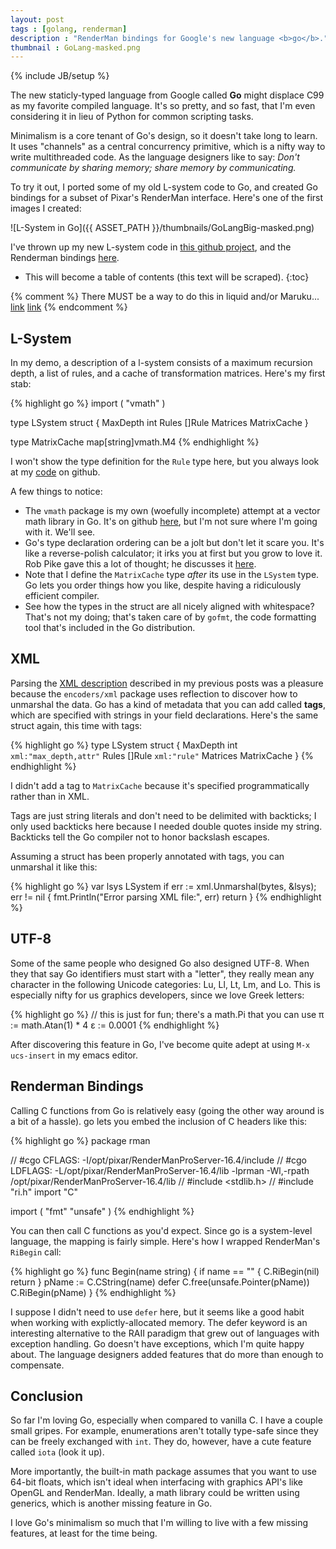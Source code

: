 ```yaml
---
layout: post
tags : [golang, renderman]
description : "RenderMan bindings for Google's new language <b>go</b>."
thumbnail : GoLang-masked.png
---
```

{% include JB/setup %}

The new staticly-typed language from Google called **Go** might displace C99 as my favorite compiled language.  It's so pretty, and so fast, that I'm even considering it in lieu of Python for common scripting tasks.

Minimalism is a core tenant of Go's design, so it doesn't take long to learn.  It uses "channels" as a central concurrency primitive, which is a nifty way to write multithreaded code.  As the language designers like to say: *Don't communicate by sharing memory; share memory by communicating.* 

To try it out, I ported some of my old L-system code to Go, and created Go bindings for a subset of Pixar's RenderMan interface.  Here's one of the first images I created:

![L-System in Go]({{ ASSET_PATH }}/thumbnails/GoLangBig-masked.png)

I've thrown up my new L-system code in [this github project](https://github.com/prideout/lsystem/tree/master/Go), and the Renderman bindings [here](https://github.com/prideout/gorman).

* This will become a table of contents (this text will be scraped).
{:toc}

{% comment %}
There MUST be a way to do this in liquid and/or Maruku...
<a href="#lsystem">link</a>
<a href="#xml">link</a>
{% endcomment %}

## L-System

In my demo, a description of a l-system consists of a maximum recursion depth, a list of rules, and a cache of transformation matrices.  Here's my first stab:

{% highlight go %}
import ( "vmath" )

type LSystem struct {
    MaxDepth int
    Rules    []Rule
    Matrices MatrixCache
}

type MatrixCache map[string]vmath.M4
{% endhighlight %}

I won't show the type definition for the `Rule` type here, but you always look at my [code](https://github.com/prideout/lsystem/blob/master/Go/lsystem.go) on github.

A few things to notice:

*   The `vmath` package is my own (woefully incomplete) attempt at a vector math library in Go.  It's on github [here](https://github.com/prideout/govmath), but I'm not sure where I'm going with it.  We'll see.
*   Go's type declaration ordering can be a jolt but don't let it scare you.  It's like a reverse-polish calculator; it irks you at first but you grow to love it. Rob Pike gave this a lot of thought; he discusses it [here](http://blog.golang.org/2010/07/gos-declaration-syntax.html).
*   Note that I define the `MatrixCache` type *after* its use in the `LSystem` type.  Go lets you order things how you like, despite having a ridiculously efficient compiler.
*   See how the types in the struct are all nicely aligned with whitespace?  That's not my doing; that's taken care of by `gofmt`, the code formatting tool that's included in the Go distribution.

## XML

Parsing the [XML description](http://prideout.net/blog/?p=44#rules) described in my previous posts was a pleasure because the `encoders/xml` package uses reflection to discover how to unmarshal the data.  Go has a kind of metadata that you can add called **tags**, which are specified with strings in your field declarations.  Here's the same struct again, this time with tags:

{% highlight go %}
type LSystem struct {
    MaxDepth int    `xml:"max_depth,attr"`
    Rules    []Rule `xml:"rule"`
    Matrices MatrixCache
}
{% endhighlight %}

I didn't add a tag to `MatrixCache` because it's specified programmatically rather than in XML.

Tags are just string literals and don't need to be delimited with backticks; I only used backticks here because I needed double quotes inside my string.  Backticks tell the Go compiler not to honor backslash escapes.

Assuming a struct has been properly annotated with tags, you can unmarshal it like this:

{% highlight go %}
var lsys LSystem
if err := xml.Unmarshal(bytes, &lsys); err != nil {
    fmt.Println("Error parsing XML file:", err)
    return
}
{% endhighlight %}

## UTF-8

Some of the same people who designed Go also designed UTF-8.  When they that say Go identifiers must start with a "letter", they really mean any character in the following Unicode categories: Lu, Ll, Lt, Lm, and Lo.  This is especially nifty for us graphics developers, since we love Greek letters:

{% highlight go %}
// this is just for fun; there's a math.Pi that you can use
π := math.Atan(1) * 4 
ε := 0.0001
{% endhighlight %}

After discovering this feature in Go, I've become quite adept at using `M-x ucs-insert` in my emacs editor.

## Renderman Bindings

Calling C functions from Go is relatively easy (going the other way around is a bit of a hassle).  go lets you embed the inclusion of C headers like this:

{% highlight go %}
package rman

// #cgo CFLAGS: -I/opt/pixar/RenderManProServer-16.4/include
// #cgo LDFLAGS: -L/opt/pixar/RenderManProServer-16.4/lib -lprman -Wl,-rpath /opt/pixar/RenderManProServer-16.4/lib
// #include <stdlib.h>
// #include "ri.h"
import "C"

import (
    "fmt"
    "unsafe"
)
{% endhighlight %}

You can then call C functions as you'd expect.  Since go is a system-level language, the mapping is fairly simple.  Here's how I wrapped RenderMan's `RiBegin` call:

{% highlight go %}
func Begin(name string) {
    if name == "" {
        C.RiBegin(nil)
        return
    }
    pName := C.CString(name)
    defer C.free(unsafe.Pointer(pName))
    C.RiBegin(pName)
}
{% endhighlight %}

I suppose I didn't need to use `defer` here, but it seems like a good habit when working with explictly-allocated memory. The defer keyword is an interesting alternative to the RAII paradigm that grew out of languages with exception handling.  Go doesn't have exceptions, which I'm quite happy about.  The language designers added features that do more than enough to compensate.

## Conclusion

So far I'm loving Go, especially when compared to vanilla C.  I have a couple small gripes.  For example, enumerations aren't totally type-safe since they can be freely exchanged with `int`.  They do, however, have a cute feature called `iota` (look it up).

More importantly, the built-in math package assumes that you want to use 64-bit floats, which isn't ideal when interfacing with graphics API's like OpenGL and RenderMan.  Ideally, a math library could be written using generics, which is another missing feature in Go.

I love Go's minimalism so much that I'm willing to live with a few missing features, at least for the time being.